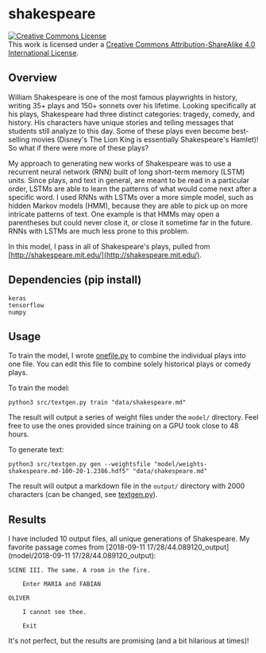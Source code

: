 # shakespeare

<a rel="license" href="http://creativecommons.org/licenses/by-sa/4.0/"><img alt="Creative Commons License" style="border-width:0" src="https://i.creativecommons.org/l/by-sa/4.0/88x31.png" /></a><br />This work is licensed under a <a rel="license" href="http://creativecommons.org/licenses/by-sa/4.0/">Creative Commons Attribution-ShareAlike 4.0 International License</a>.

## Overview

William Shakespeare is one of the most famous playwrights in history, writing 35+ plays and 150+ sonnets over his lifetime. Looking specifically at his plays, Shakespeare had three distinct categories: tragedy, comedy, and history. His characters have unique stories and telling messages that students still analyze to this day. Some of these plays even become best-selling movies (Disney's The Lion King is essentially Shakespeare's Hamlet)! So what if there were more of these plays?

My approach to generating new works of Shakespeare was to use a recurrent neural network (RNN) built of long short-term memory (LSTM) units. Since plays, and text in general, are meant to be read in a particular order, LSTMs are able to learn the patterns of what would come next after a specific word. I used RNNs with LSTMs over a more simple model, such as hidden Markov models (HMM), because they are able to pick up on more intricate patterns of text. One example is that HMMs may open a parentheses but could never close it, or close it sometime far in the future. RNNs with LSTMs are much less prone to this problem.

In this model, I pass in all of Shakespeare's plays, pulled from [http://shakespeare.mit.edu/](http://shakespeare.mit.edu/).

## Dependencies (pip install)

```
keras
tensorflow
numpy
```

## Usage

To train the model, I wrote [onefile.py](src/onefile.py) to combine the individual plays into one file. You can edit this file to combine solely historical plays or comedy plays.

To train the model:

```
python3 src/textgen.py train "data/shakespeare.md"
```
The result will output a series of weight files under the `model/` directory. Feel free to use the ones provided since training on a GPU took close to 48 hours.

To generate text:

```
python3 src/textgen.py gen --weightsfile "model/weights-shakespeare.md-100-20-1.2386.hdf5" "data/shakespeare.md"
```
The result will output a markdown file in the `output/` directory with 2000 characters (can be changed, see [textgen.py](src/textgen.py)).  

## Results

I have included 10 output files, all unique generations of Shakespeare. My favorite passage comes from [2018-09-11 17/28/44.089120_output](model/2018-09-11 17/28/44.089120_output):

```
SCENE III. The same. A room in the fire.

    Enter MARIA and FABIAN

OLIVER

    I cannot see thee.

    Exit
```

It's not perfect, but the results are promising (and a bit hilarious at times)!

